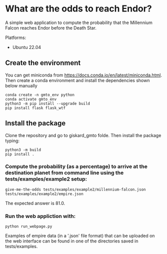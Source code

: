 # What are the odds to reach Endor?

A simple web application to compute the probability that the Millennium Falcon reaches Endor before the Death Star.

Platforms:

- Ubuntu 22.04

## Create the environment

You can get miniconda from https://docs.conda.io/en/latest/miniconda.html. Then create a conda environment and install the dependencies shown below manually

```
conda create -n gmto_env python                                
conda activate gmto_env
python3 -m pip install --upgrade build
pip install flask flask_wtf
```

## Install the package
Clone the repository and go to giskard_gmto folde. Then install the package typing:
```
python3 -m build
pip install .
```

### Compute the probability (as a percentage) to arrive at the destination planet from command line using the tests/examples/example2 setup: 
```
give-me-the-odds tests/examples/example2/millennium-falcon.json tests/examples/example2/empire.json
``` 
The expected answer is 81.0.

### Run the web appliction with:
```
python run_webpage.py
```
Examples of empire data (in a '.json' file format) that can be uploaded on the web interface can be found in one of the directories saved in tests/examples.


